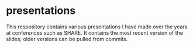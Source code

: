 # presentations

This respository contains various presentations I have made over the years at conferences such as SHARE. It contains the most recent version of the slides; older versions can be pulled from commits.
